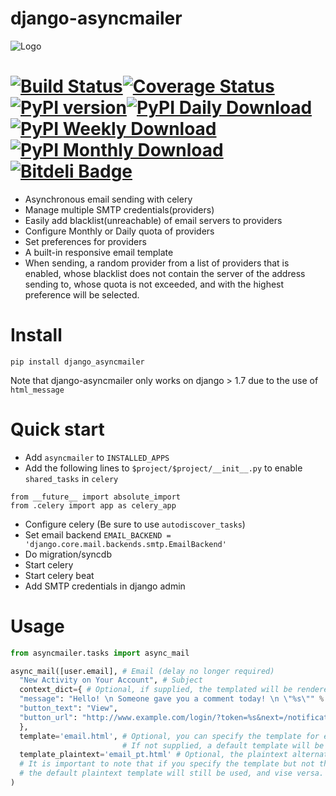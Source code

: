 # django-asyncmailer 
![Logo](http://andyfangdz.github.io/django-asyncmailer/logo.png)
# [![Build Status](https://travis-ci.org/andyfangdz/django-asyncmailer.svg?branch=master)](https://travis-ci.org/andyfangdz/django-asyncmailer)[![Coverage Status](https://coveralls.io/repos/andyfangdz/django-asyncmailer/badge.svg)](https://coveralls.io/r/andyfangdz/django-asyncmailer)[![PyPI version](https://badge.fury.io/py/django-asyncmailer.svg)](http://badge.fury.io/py/django-asyncmailer)[![PyPI Daily Download](https://img.shields.io/pypi/dd/django-asyncmailer.svg)](https://pypi.python.org/pypi/django-asyncmailer)[![PyPI Weekly Download](https://img.shields.io/pypi/dw/django-asyncmailer.svg)](https://pypi.python.org/pypi/django-asyncmailer)[![PyPI Monthly Download](https://img.shields.io/pypi/dm/django-asyncmailer.svg)](https://pypi.python.org/pypi/django-asyncmailer)[![Bitdeli Badge](https://d2weczhvl823v0.cloudfront.net/andyfangdz/django-asyncmailer/trend.png)](https://bitdeli.com/free "Bitdeli Badge")
- Asynchronous email sending with celery
- Manage multiple SMTP credentials(providers)
- Easily add blacklist(unreachable) of email servers to providers
- Configure Monthly or Daily quota of providers
- Set preferences for providers
- A built-in responsive email template
- When sending, a random provider from a list of providers that is enabled, whose blacklist does not contain the server of the address sending to, whose quota is not exceeded, and with the highest preference will be selected.

# Install
```
pip install django_asyncmailer
```
Note that django-asyncmailer only works on django > 1.7 due to the use of ```html_message```

# Quick start
- Add ```asyncmailer``` to ```INSTALLED_APPS```
- Add the following lines to ```$project/$project/__init__.py``` to enable ```shared_tasks``` in ```celery``` 
```
from __future__ import absolute_import
from .celery import app as celery_app
```
- Configure celery (Be sure to use ```autodiscover_tasks```)
- Set email backend ```EMAIL_BACKEND = 'django.core.mail.backends.smtp.EmailBackend'```
- Do migration/syncdb
- Start celery
- Start celery beat
- Add SMTP credentials in django admin

# Usage
```python
from asyncmailer.tasks import async_mail

async_mail([user.email], # Email (delay no longer required)
  "New Activity on Your Account", # Subject
  context_dict={ # Optional, if supplied, the templated will be rendered before sending
  "message": "Hello! \n Someone gave you a comment today! \n \"%s\"" % c.content,
  "button_text": "View",
  "button_url": "http://www.example.com/login/?token=%s&next=/notifications/" % t.token
  },
  template='email.html', # Optional, you can specify the template for email via this parameter. 
                         # If not supplied, a default template will be used.
  template_plaintext='email_pt.html' # Optional, the plaintext alternative of template.
  # It is important to note that if you specify the template but not the plaintext template, 
  # the default plaintext template will still be used, and vise versa.
)

```




